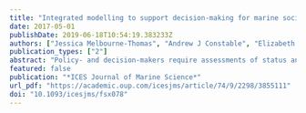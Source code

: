 ```yaml
---
title: "Integrated modelling to support decision-making for marine social–ecological systems in Australia"
date: 2017-05-01
publishDate: 2019-06-18T10:54:19.383233Z
authors: ["Jessica Melbourne-Thomas", "Andrew J Constable", "Elizabeth A Fulton", "Stuart P Corney", "Rowan Trebilco", "Alistair J Hobday", "Julia L Blanchard", "Fabio Boschetti", "Rodrigo H Bustamante", "Roger Cropp", "Jason D Everett", "Aysha Fleming", "Ben Galton-Fenzi", "Simon D Goldsworthy", "Andrew Lenton", "Ana Lara-Lopez", "Rich Little", "Martin P Marzloff", "Richard Matear", "Mathieu Mongin", "Éva Plagányi", "Roger Proctor", "James S Risbey", "Barbara J Robson", "David C Smith", "Michael D Sumner", "E Ingrid van Putten"]
publication_types: ["2"]
abstract: "Policy- and decision-makers require assessments of status and trends for marine species, habitats, and ecosystems to understand if human activities in the marine environment are sustainable, particularly in the face of global change. Central to many assessments are statistical and dynamical models of populations, communities, ecosystems, and their socioeconomic systems and management frameworks. The establishment of a national system that could facilitate the development of such model-based assessments has been identified as a priority for addressing management challenges for Australia’s marine environment. Given that most assessments require cross-scale information, individual models cannot capture all of the spatial, temporal, biological, and socioeconomic scales that are typically needed. Coupling or integrating models across scales and domains can expand the scope for developing comprehensive and internally consistent, system-level assessments, including higher-level feedbacks in social–ecological systems. In this article, we summarize: (i) integrated modelling for marine systems currently being undertaken in Australia, (ii) methods used for integration and comparison of models, and (iii) improvements to facilitate further integration, particularly with respect to standards and specifications. We consider future needs for integrated modelling of marine social–ecological systems in Australia and provide a set of recommendations for priority focus areas in the development of a national approach to integrated modelling. These recommendations draw on—and have broader relevance for—international efforts around integrated modelling to inform decision-making for marine systems."
featured: false
publication: "*ICES Journal of Marine Science*"
url_pdf: "https://academic.oup.com/icesjms/article/74/9/2298/3855111"
doi: "10.1093/icesjms/fsx078"
---
```


